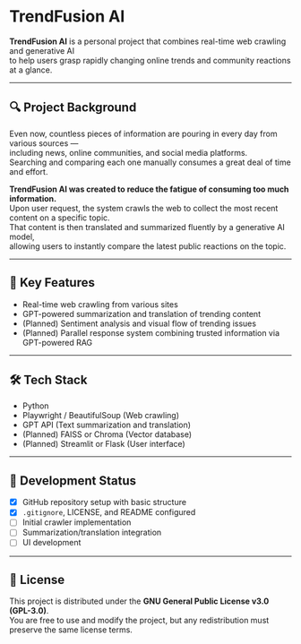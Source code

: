 # TrendFusion AI

**TrendFusion AI** is a personal project that combines real-time web crawling and generative AI  
to help users grasp rapidly changing online trends and community reactions at a glance.

---

## 🔍 Project Background

Even now, countless pieces of information are pouring in every day from various sources —  
including news, online communities, and social media platforms.  
Searching and comparing each one manually consumes a great deal of time and effort.

**TrendFusion AI was created to reduce the fatigue of consuming too much information.**  
Upon user request, the system crawls the web to collect the most recent content on a specific topic.  
That content is then translated and summarized fluently by a generative AI model,  
allowing users to instantly compare the latest public reactions on the topic.

---

## 🎯 Key Features

- Real-time web crawling from various sites  
- GPT-powered summarization and translation of trending content  
- (Planned) Sentiment analysis and visual flow of trending issues  
- (Planned) Parallel response system combining trusted information via GPT-powered RAG

---

## 🛠 Tech Stack

- Python  
- Playwright / BeautifulSoup (Web crawling)  
- GPT API (Text summarization and translation)  
- (Planned) FAISS or Chroma (Vector database)  
- (Planned) Streamlit or Flask (User interface)

---

## 🧪 Development Status

- [x] GitHub repository setup with basic structure  
- [x] `.gitignore`, LICENSE, and README configured  
- [ ] Initial crawler implementation  
- [ ] Summarization/translation integration  
- [ ] UI development

---

## 📄 License

This project is distributed under the **GNU General Public License v3.0 (GPL-3.0)**.  
You are free to use and modify the project, but any redistribution must preserve the same license terms.
